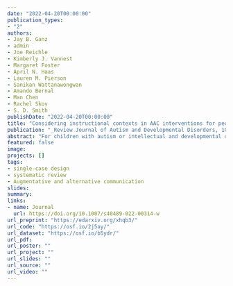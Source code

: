 ```yaml
---
date: "2022-04-20T00:00:00"
publication_types:
- "2"
authors:
- Jay B. Ganz
- admin
- Joe Reichle
- Kimberly J. Vannest
- Margaret Foster
- April N. Haas
- Lauren M. Pierson
- Sanikan Wattanawongwan
- Amando Bernal
- Man Chen
- Rachel Skov
- S. D. Smith
publishDate: "2022-04-20T00:00:00"
title: "Considering instructional contexts in AAC interventions for people with ASD and/or IDD experiencing complex communication needs: A single-case design meta-analysis"
publication: "_Review Journal of Autism and Developmental Disorders, 10_, 615-629"
abstract: "For children with autism or intellectual and developmental disabilities who also have complex communication needs, communication is a necessary skill set to increase independence and quality of life. Understanding the how, where, and communication style being taught is important for identifying deficits in the field as well as which interventions are most effective. This meta-analysis sought to identify effectiveness among different settings, behavioral strategies, and moderator variables. A systematic search and screening process identified 114 eligible studies with 330 participants; overall outcomes indicate that augmentative and alternative communication interventions were effective with Tau effects ranging from 0.53 to 1.03 and log response ratio effects ranging from 0.21 to 2.90. However, no instructional context variables systematically predicted differences in intervention effectiveness."
featured: false
image: 
projects: []
tags: 
- single-case design
- systematic review
- Augmentative and alternative communication
slides: 
summary: 
links:
- name: Journal
  url: https://doi.org/10.1007/s40489-022-00314-w
url_preprint: "https://edarxiv.org/xhqb3/"
url_code: "https://osf.io/2j5ay/"
url_dataset: "https://osf.io/b5ydr/"
url_pdf: 
url_poster: ""
url_project: ""
url_slides: ""
url_source: ""
url_video: ""
---
```

